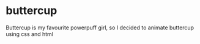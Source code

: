 # buttercup
Buttercup is my favourite powerpuff girl, so I decided to animate buttercup using css and html
